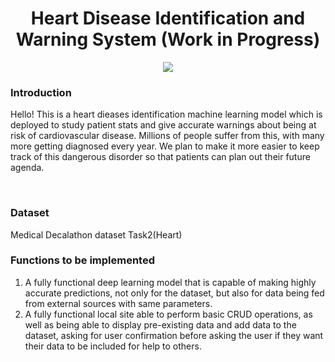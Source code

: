 <div align=center>
  <h1>Heart Disease Identification and Warning System (Work in Progress)</h1>
  <img src="https://i.pinimg.com/originals/c1/13/27/c1132786380aa926155a80b54912352f.gif"/>
</div>
<div>
  <h3>Introduction</h3>
  <p>Hello! This is a heart dieases identification machine learning model which is deployed to study patient stats and give accurate warnings about being at risk of cardiovascular disease. Millions of people suffer from this, with many more getting diagnosed every year. We plan to make it more easier to keep track of this dangerous disorder so that patients can plan out their future agenda.<p>
</div>
<br>
<div>
  <h3>Dataset</h3>
    <p>Medical Decalathon dataset Task2(Heart)</p>
  </ul>
</div>
<div>
  <h3>Functions to be implemented</h3>
  <ol>
    <li>A fully functional deep learning model that is capable of making highly accurate predictions, not only for the dataset, but also for data being fed from external sources with same parameters.
    <li>A fully functional local site able to perform basic CRUD operations, as well as being able to display pre-existing data and add data to the dataset, asking for user confirmation before asking the user if they want their data to be included for help to others.
  </ol>
</div>

